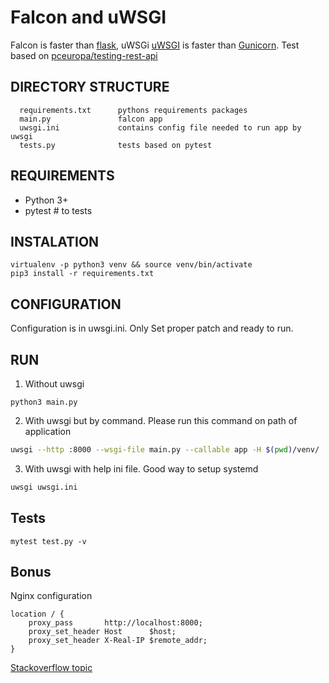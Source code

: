 # Falcon and uWSGI
Falcon is faster than [flask](https://github.com/pallets/flask), uWSGi [uWSGI](https://github.com/unbit/uwsgi) is faster than [Gunicorn](https://github.com/benoitc/gunicorn).
Test based on [pceuropa/testing-rest-api](https://github.com/pceuropa/testing-rest-api)

DIRECTORY STRUCTURE
-------------------
      requirements.txt      pythons requirements packages 
      main.py               falcon app
      uwsgi.ini             contains config file needed to run app by uwsgi
      tests.py              tests based on pytest

REQUIREMENTS
------------
- Python 3+
- pytest # to tests

INSTALATION
----------
```
virtualenv -p python3 venv && source venv/bin/activate
pip3 install -r requirements.txt
```

CONFIGURATION
----------
Configuration is in uwsgi.ini. Only Set proper patch and ready to run.

RUN
----------
1. Without uwsgi
```
python3 main.py
```

2. With uwsgi but by command. Please run this command on path of application
```bash
uwsgi --http :8000 --wsgi-file main.py --callable app -H $(pwd)/venv/
```

3. With uwsgi with help ini file. Good way to setup systemd
```bash
uwsgi uwsgi.ini
```


Tests
---------------
```
mytest test.py -v
```

Bonus
----------
Nginx configuration
```
location / {
    proxy_pass       http://localhost:8000;
    proxy_set_header Host      $host;
    proxy_set_header X-Real-IP $remote_addr;
}
```

[Stackoverflow topic](https://stackoverflow.com/a/54204573/4950565)
